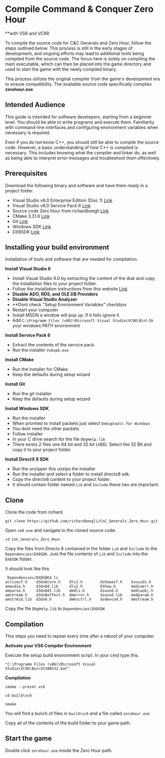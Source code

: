 # Compile Command & Conquer Zero Hour 
**with VS6 and VC98

To compile the source code for C&C Generals and Zero Hour, follow the steps outlined below. This process is still in the early stages of development, and ongoing efforts may lead to additional tools being compiled from the source code. The focus here is solely on compiling the main executable, which can then be placed into the game directory and used to start the game with the newly compiled binary.

This process utilizes the original compiler from the game's development era to ensure compatibility. The available source code specifically compiles **zerohour.exe**.

## Intended Audience

This guide is intended for software developers, starting from a beginner level. You should be able to write programs and execute them. Familiarity with command-line interfaces and configuring environment variables when necessary is required.

Even if you do not know C++, you should still be able to compile the source code. However, a basic understanding of how C++ is compiled is necessary. This includes knowing what the compiler and linker do, as well as being able to interpret error messages and troubleshoot them effectively.

## Prerequisites

Download the following binary and software and have them ready in a project folder.

- Visual Studio v6.0 Enterprise Edition (Disc 1) [Link](https://archive.org/download/visualstudiov60enterpriseedition_199807/Visual%20Studio%20v6.0%20Enterprise%20Edition%20%28Disc%201%29%28X03-78941%29%28Microsoft%20Corporation%29%28August%201998%29.iso)
- Visual Studio v6.0 Service Pack 6 [Link](https://winworldpc.com/download/a4208baa-aaee-11eb-bc5b-0200008a0da4)
- Source code Zero Hour from richardboegli [Link](https://github.com/richardboegli/CnC_Generals_Zero_Hour)
- CMake 3.31.6 [Link](https://github.com/Kitware/CMake/releases/download/v3.31.6/cmake-3.31.6-windows-x86_64.msi)
- Git [Link](https://git-scm.com/downloads)
- Windows SDK [Link](https://developer.microsoft.com/de-ch/windows/downloads/windows-sdk/)
- DX8SDK [Link](https://archive.org/download/dx8sdk/dx8sdk.exe)

## Installing your build environment

Installation of tools and software that are needed for compilation.

**Install Visual Studio 6**

- Install Visual Studio 6.0 by extracting the content of the disk and copy the installation files to your project folder.
- Follow the installation instructions from this website [Link](https://www.codeproject.com/Articles/1191047/Install-Visual-Studio-6-0-on-Windows-10)
- **Disable ADO, RDS, and OLE DB Providers**
- **Disable Visual Studio Analyzer**
- **Dont check "Setup Environment Variables" checkbox
- Restart your computer
- Install MSDN a window will pop up. If it fails ignore it.
- Add `C:\Programm Files (x86)\Microsoft Visual Studio\VC98\Bin\` to your windows PATH environment

**Install Service Pack 6**

- Extract the contents of the service pack.
- Run the installer `Vs6sp6.exe`

**Install CMake**

- Run the installer for CMake
- Keep the defaults during setup wizard

**Install Git**

- Run the git installer
- Keep the defaults during setup wizard

**Install Windows SDK**

- Run the installer
- When promted to install packets just select `Debugtools für Windows`
- You dont need the other packets
- Follow installer
- In your C drive search for the file `DbgHelp.lib`
- There exists 2 files one 64 bit and 32 bit (x86). Select the 32 Bit and copy it to your project folder.

**Install DirectX 8 SDK**

- Run the unzipper this unzips the installer
- Run the installer and select a folder to install directx8 sdk.
- Copy the directx8 content to your project folder. 
- It should contain folder named `Lib` and `Include` these two are important.

## Clone

Clone the code from richard

`git clone https://github.com/richardboegli/CnC_Generals_Zero_Hour.git`

Open `cmd.exe` and navigate to the cloned source code.

`cd CnC_Generals_Zero_Hour`

Copy the files from Directx 8 contained in the folder `Lib` and `Include` to the `Dependencies\DX8SDK`. Just the file contents of `Lib` and `Include` into the `DX8SDK` folder. 

It should look like this

```shell
`Dependencies/DX8SDK$ ls
activecf.h    d3dx8core.h    dls1.h        dshowasf.h    ksuuids.h
amaudio.h     d3dx8d.lib     dls2.h        DShow.h       mediaerr.h
amparse.h     d3dx8dt.lib    dmdls.h       dsound.h      mediaobj.h
amstream.h    d3dx8effect.h  dmerror.h     dsound.lib    medparam.h
amstrmid.lib  d3dx8.h        dmksctrl.h    dvdevcod.h    mmstream.h
```

Copy the file `DbgHelp.lib` to `Dependencies\DX8SDK`

## Compilation

This steps you need to repeat every time after a reboot of your computer.

**Activate your VS6 Compiler Environment**

Execute the setup build environment script. In your cmd type this.

`"C:\Programm Files (x86)\Microsoft Visual Studio\VC98\Bin\VCVARS32.bat"`

**Compilation**

`cmake --preset vc6`

`cd build\vc6`

`nmake`

You will find a bunch of files in `build\vc6` and a file called `zerohour.exe`

Copy all of the contents of the build folder to your game path.

## Start the game

Double click `zerohour.exe` inside the Zero Hour path.
